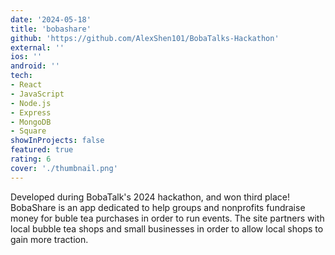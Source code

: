 ```yaml
---
date: '2024-05-18'
title: 'bobashare'
github: 'https://github.com/AlexShen101/BobaTalks-Hackathon'
external: ''
ios: ''
android: ''
tech:
- React
- JavaScript
- Node.js
- Express
- MongoDB
- Square
showInProjects: false
featured: true
rating: 6
cover: './thumbnail.png'
---
```


Developed during BobaTalk's 2024 hackathon, and won third place! BobaShare is an app dedicated to help groups and nonprofits fundraise money for buble tea purchases in order to run events. The site partners with local bubble tea shops and small businesses in order to allow local shops to gain more traction. 